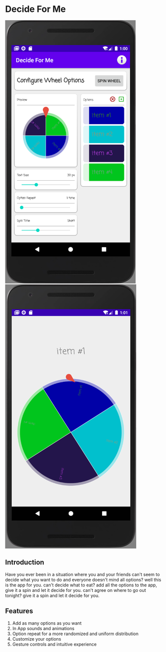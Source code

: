 # Decide For Me

![](assets/screenshot_1.png) ![](assets/screenshot_2.png)

## Introduction
Have you ever been in a situation where you and your friends can't seem to decide what you want to do and everyone doesn't mind all options? well this is the app for you.
can't decide what to eat? add all the options to the app, give it a spin and let it decide for you. can't agree on where to go out tonight? give it a spin and let it decide for you.

## Features
1. Add as many options as you want
2. In App sounds and animations
3. Option repeat for a more randomized and uniform distribution
4. Customize your options
5. Gesture controls and intuitive experience

